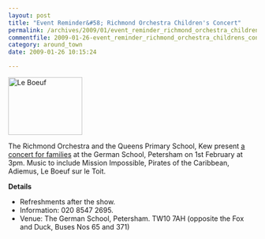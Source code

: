 ```yaml
---
layout: post
title: "Event Reminder&#58; Richmond Orchestra Children's Concert"
permalink: /archives/2009/01/event_reminder_richmond_orchestra_childrens_concer.html
commentfile: 2009-01-26-event_reminder_richmond_orchestra_childrens_concer
category: around_town
date: 2009-01-26 10:15:24

---
```


<a href="/assets/images/2009/leboeuf.jpg" title="See larger version of - Le Boeuf"><img src="/assets/images/2009/leboeuf_thumb.jpg" width="150" height="117" alt="Le Boeuf" class="photo right" /></a>

The Richmond Orchestra and the Queens Primary School, Kew present [a concert for families](https://stmargarets.london/event/show/200705142039) at the German School, Petersham on 1st February at 3pm. Music to include Mission Impossible, Pirates of the Caribbean, Adiemus, Le Boeuf sur le Toit.

**Details**

-   Refreshments after the show.
-   Information: 020 8547 2695.
-   Venue: The German School, Petersham. TW10 7AH (opposite the Fox and Duck, Buses Nos 65 and 371)

